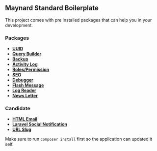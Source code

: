 ## Maynard Standard Boilerplate

This project comes with pre installed packages that can help you in your development.

### Packages

- **[UUID](https://github.com/webpatser/laravel-uuid)**
- **[Query Builder](https://github.com/spatie/laravel-query-builder)**
- **[Backup](https://spatie.be/docs/laravel-backup/v6/introduction)**
- **[Activity Log](https://spatie.be/docs/laravel-activitylog/v3/installation-and-setup)**
- **[Roles/Permission](https://spatie.be/docs/laravel-permission/v3/installation-laravel)**
- **[SEO](https://github.com/artesaos/seotools?ref=madewithlaravel.com)**
- **[Debugger](https://laravel.com/docs/7.x/telescope)**
- **[Flash Message](https://github.com/laracasts/flash)**
- **[Log Reader](https://laravelarticle.com/laravel-log-reader)**
- **[News Letter](https://github.com/spatie/laravel-newsletter)**

### Candidate 
- **[HTML Email](https://github.com/Snowfire/Beautymail)**
- **[Laravel Social Notification](https://laravel-notification-channels.com/)**
- **[URL Slug](https://github.com/cviebrock/eloquent-sluggable)**

Make sure to run `composer install` first so the application can updated it self.
